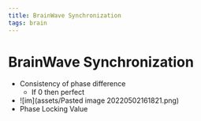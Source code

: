 ```yaml
---
title: BrainWave Synchronization
tags: brain
---
```


# BrainWave Synchronization
- Consistency of phase difference
	- If 0 then perfect
- ![im](assets/Pasted image 20220502161821.png)
- Phase Locking Value











